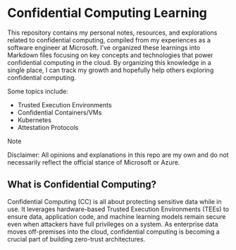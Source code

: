 # Confidential Computing Learning
This repository contains my personal notes, resources, and explorations related to confidential computing, compiled from my experiences as a software engineer at Microsoft. I’ve organized these learnings into Markdown files focusing on key concepts and technologies that power confidential computing in the cloud. By organizing this knowledge in a single place, I can track my growth and hopefully help others exploring confidential computing.

Some topics include:
* Trusted Execution Environments
* Confidential Containers/VMs
* Kubernetes
* Attestation Protocols

> [!NOTE]
> Disclaimer: All opinions and explanations in this repo are my own and do not necessarily reflect the official stance of Microsoft or Azure.

## What is Confidential Computing?
Confidential Computing (CC) is all about protecting sensitive data while in use. It leverages hardware-based Trusted Execution Environments (TEEs) to ensure data, application code, and machine learning models remain secure even when attackers have full privileges on a system. As enterprise data moves off-premises into the cloud, confidential computing is becoming a crucial part of building zero-trust architectures.

